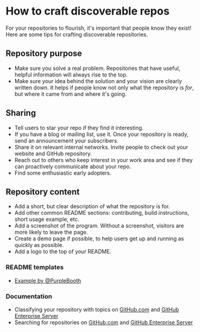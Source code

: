 # How to craft discoverable repos

For your repositories to flourish, it's important that people know they exist! Here are some tips for crafting discoverable repositories.

## Repository purpose

- Make sure you solve a real problem. Repositories that have useful, helpful information will always rise to the top.
- Make sure your idea behind the solution and your vision are clearly written down. It helps if people know not only what the repository is _for_, but where it came from and where it's going.

## Sharing

- Tell users to star your repo if they find it interesting.
- If you have a blog or mailing list, use it. Once your repository is ready, send an announcement your subscribers.
- Share it on relevant internal networks. Invite people to check out your website and GitHub repository.
- Reach out to others who keep interest in your work area and see if they can proactively communicate about your repo.
- Find some enthusiastic early adopters.

## Repository content

- Add a short, but clear description of what the repository is for.
- Add other common README sections: contributing, build instructions, short usage example, etc.
- Add a screenshot of the program. Without a screenshot, visitors are more likely to leave the page.
- Create a demo page if possible, to help users get up and running as quickly as possible.
- Add a logo to the top of your README.

### README templates

- [Example by @PurpleBooth](purplebooth.md)

### Documentation

- Classifying your repository with topics on [GitHub.com](https://help.github.com/en/articles/classifying-your-repository-with-topics) and [GitHub Enterprise Server](https://help.github.com/en/enterprise/user/articles/classifying-your-repository-with-topics)
- Searching for repositories on [GitHub.com](https://help.github.com/en/articles/searching-for-repositories) and [GitHub Enterprise Server](https://help.github.com/en/enterprise/user/articles/searching-for-repositories#search-by-topic)
